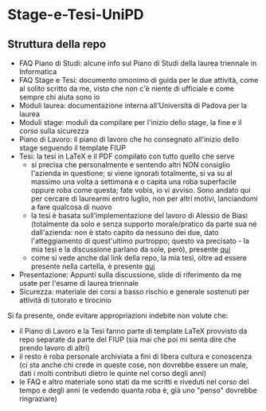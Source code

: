 # Stage-e-Tesi-UniPD

## Struttura della repo
- FAQ Piano di Studi: alcune info sul Piano di Studi della laurea triennale in Informatica
- FAQ Stage e Tesi: documento omonimo di guida per le due attività, come al solito scritto da me, visto che non c'è niente di ufficiale
e come sempre chi aiuta sono io
- Moduli laurea: documentazione interna all'Università di Padova per la laurea
- Moduli stage: moduli da compilare per l'inizio dello stage, la fine e il corso sulla sicurezza
- Piano di Lavoro: il piano di lavoro che ho consegnato all'inizio dello stage seguendo il template FIUP
- Tesi: la tesi in LaTeX e il PDF compilato con tutto quello che serve
  - si precisa che personalmente e sentendo altri NON consiglio l'azienda in questione; si viene ignorati totalmente, si va su al massimo una volta a settimana e
  o capita una roba superfacile oppure roba come questa; fate vobis, io vi avviso. Sono andato qui per cercare di laurearmi entro luglio, non per altri motivi, lanciandomi a fare qualcosa di nuovo
  - la tesi è basata sull'implementazione del lavoro di Alessio de Biasi (totalmente da solo e senza supporto morale/pratico da parte sua né dall'azienda: non è stato capito da nessuno dei due, dato l'atteggiamento di quest'ultimo purtroppo; questo va precisato - la mia tesi e la discussione parlano da sole, però), presente [qui](http://dspace.unive.it/bitstream/handle/10579/24326/870288-1284805.pdf?sequence=2)
  - come si vede anche dal link della repo, la mia tesi, oltre ad essere presente nella cartella, è presente [qui](https://thesis.unipd.it/handle/20.500.12608/50229)   
- Presentazione: Appunti sulla discussione, slide di riferimento da me usate per l'esame di laurea triennale
- Sicurezza: materiale dei corsi a basso rischio e generale sostenuti per attività di tutorato e tirocinio

Si fa presente, onde evitare appropriazioni indebite non volute che:
- il Piano di Lavoro e la Tesi fanno parte di template LaTeX provvisto da repo separate da parte del FIUP (sia mai che poi mi senta dire che prendo lavoro di altri)
- il resto è roba personale archiviata a fini di libera cultura e conoscenza (ci sta anche chi crede in queste cose, non dovrebbe essere un male,
dati i molti contributi dietro le quinte nel corso degli anni)
- le FAQ e altro materiale sono stati da me scritti e riveduti nel corso del tempo e degli anni (e vedendo quanta roba è, già uno "penso" dovrebbe ringraziare)
